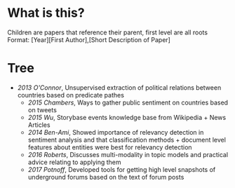 # What is this?
Children are papers that reference their parent, first level are all roots\
Format: [Year][First Author],[Short Description of Paper]

# Tree
- *2013 O'Connor*, Unsupervised extraction of political relations between countries
    based on predicate pathes
    - *2015 Chambers*, Ways to gather public sentiment on countries based on tweets
    - *2015 Wu*, Storybase events knowledge base from Wikipedia + News Articles
    - *2014 Ben-Ami*, Showed importance of relevancy detection in sentiment analysis
        and that classification methods + document level features about entities
        were best for relevancy detection
    - *2016 Roberts*, Discusses multi-modality in topic models and practical advice
        relating to applying them
    - *2017 Potnoff*, Developed tools for getting high level snapshots of underground
        forums based on the text of forum posts
